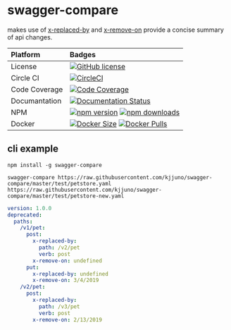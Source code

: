 # swagger-compare

makes use of [x-replaced-by] and [x-remove-on] provide a concise summary of api changes.

[x-replaced-by]:        https://github.com/kjjuno/swagger-extensions/blob/master/x-replaced-by.md
[x-remove-on]:          https://github.com/kjjuno/swagger-extensions/blob/master/x-remove-on.md

| Platform      | Badges                                                                                              |
| :------------ | :-------------------------------------------------------------------------------------------------- |
| License       | [![GitHub license][license-badge]][license-url]                                                     |
| Circle CI     | [![CircleCI][circleci-build-badge]][circleci-dashboard]                                             |
| Code Coverage | [![Code Coverage][codecov-badge]][codecov-dashboard]                                                |
| Documantation | [![Documentation Status][rtd-build-badge]][rtd-latest]                                              |
| NPM           | [![npm version][npm-version-badge]][npm-page] [![npm downloads][npm-downloads-badge]][npm-page]     |
| Docker        | [![Docker Size][docker-size-badge]][docker-page] [![Docker Pulls][docker-pulls-badge]][docker-page] |

[circleci-build-badge]: https://circleci.com/gh/kjjuno/swagger-compare.svg?style=shield
[circleci-dashboard]:   https://circleci.com/gh/kjjuno/swagger-compare
[rtd-build-badge]:      https://readthedocs.org/projects/swagger-compare/badge/?version=latest
[rtd-latest]:           https://swagger-compare.readthedocs.io/en/latest/
[codecov-badge]:        https://img.shields.io/codecov/c/github/kjjuno/swagger-compare/master.svg?style=flat
[codecov-dashboard]:    https://codecov.io/gh/kjjuno/swagger-compare
[license-badge]:        https://img.shields.io/github/license/kjjuno/swagger-compare.svg
[license-url]:          https://github.com/kjjuno/swagger-compare/blob/master/LICENSE
[npm-version-badge]:    https://badge.fury.io/js/swagger-compare.svg
[npm-downloads-badge]:  https://img.shields.io/npm/dt/swagger-compare.svg?style=flat
[npm-page]:             https://www.npmjs.com/package/swagger-compare
[docker-size-badge]:    https://img.shields.io/microbadger/image-size/kjjuno/swagger-compare.svg?style=flat
[docker-pulls-badge]:   https://img.shields.io/docker/pulls/kjjuno/swagger-compare.svg?style=flat
[docker-page]:          https://hub.docker.com/r/kjjuno/swagger-compare

## cli example

```
npm install -g swagger-compare
```

```
swagger-compare https://raw.githubusercontent.com/kjjuno/swagger-compare/master/test/petstore.yaml https://raw.githubusercontent.com/kjjuno/swagger-compare/master/test/petstore-new.yaml
```

```yaml
version: 1.0.0
deprecated:
  paths:
    /v1/pet:
      post:
        x-replaced-by:
          path: /v2/pet
          verb: post
        x-remove-on: undefined
      put:
        x-replaced-by: undefined
        x-remove-on: 3/4/2019
    /v2/pet:
      post:
        x-replaced-by:
          path: /v3/pet
          verb: post
        x-remove-on: 2/13/2019
```
